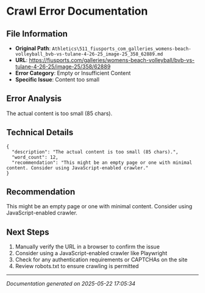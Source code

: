 # Crawl Error Documentation

## File Information
- **Original Path**: `Athletics\511_fiusports_com_galleries_womens-beach-volleyball_bvb-vs-tulane-4-26-25_image-25_358_62889.md`
- **URL**: https://fiusports.com/galleries/womens-beach-volleyball/bvb-vs-tulane-4-26-25/image-25/358/62889
- **Error Category**: Empty or Insufficient Content
- **Specific Issue**: Content too small

## Error Analysis
The actual content is too small (85 chars).

## Technical Details
```
{
  "description": "The actual content is too small (85 chars).",
  "word_count": 12,
  "recommendation": "This might be an empty page or one with minimal content. Consider using JavaScript-enabled crawler."
}
```

## Recommendation
This might be an empty page or one with minimal content. Consider using JavaScript-enabled crawler.

## Next Steps
1. Manually verify the URL in a browser to confirm the issue
2. Consider using a JavaScript-enabled crawler like Playwright
3. Check for any authentication requirements or CAPTCHAs on the site
4. Review robots.txt to ensure crawling is permitted

---
*Documentation generated on 2025-05-22 17:05:34*
